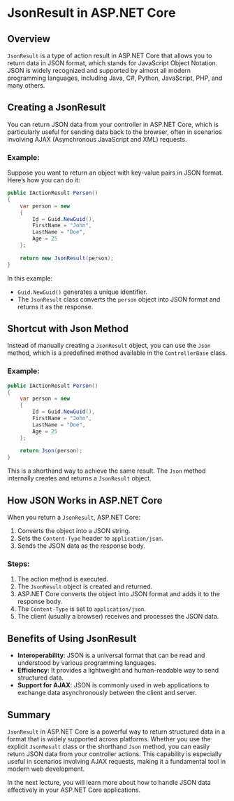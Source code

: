 
# JsonResult in ASP.NET Core

## Overview
`JsonResult` is a type of action result in ASP.NET Core that allows you to return data in JSON format, which stands for JavaScript Object Notation. JSON is widely recognized and supported by almost all modern programming languages, including Java, C#, Python, JavaScript, PHP, and many others.

## Creating a JsonResult
You can return JSON data from your controller in ASP.NET Core, which is particularly useful for sending data back to the browser, often in scenarios involving AJAX (Asynchronous JavaScript and XML) requests.

### Example:
Suppose you want to return an object with key-value pairs in JSON format. Here’s how you can do it:

```csharp
public IActionResult Person()
{
    var person = new
    {
        Id = Guid.NewGuid(),
        FirstName = "John",
        LastName = "Doe",
        Age = 25
    };
    
    return new JsonResult(person);
}
```

In this example:
- `Guid.NewGuid()` generates a unique identifier.
- The `JsonResult` class converts the `person` object into JSON format and returns it as the response.

## Shortcut with Json Method
Instead of manually creating a `JsonResult` object, you can use the `Json` method, which is a predefined method available in the `ControllerBase` class.

### Example:
```csharp
public IActionResult Person()
{
    var person = new
    {
        Id = Guid.NewGuid(),
        FirstName = "John",
        LastName = "Doe",
        Age = 25
    };
    
    return Json(person);
}
```

This is a shorthand way to achieve the same result. The `Json` method internally creates and returns a `JsonResult` object.

## How JSON Works in ASP.NET Core
When you return a `JsonResult`, ASP.NET Core:
1. Converts the object into a JSON string.
2. Sets the `Content-Type` header to `application/json`.
3. Sends the JSON data as the response body.

### Steps:
1. The action method is executed.
2. The `JsonResult` object is created and returned.
3. ASP.NET Core converts the object into JSON format and adds it to the response body.
4. The `Content-Type` is set to `application/json`.
5. The client (usually a browser) receives and processes the JSON data.

## Benefits of Using JsonResult
- **Interoperability**: JSON is a universal format that can be read and understood by various programming languages.
- **Efficiency**: It provides a lightweight and human-readable way to send structured data.
- **Support for AJAX**: JSON is commonly used in web applications to exchange data asynchronously between the client and server.

## Summary
`JsonResult` in ASP.NET Core is a powerful way to return structured data in a format that is widely supported across platforms. Whether you use the explicit `JsonResult` class or the shorthand `Json` method, you can easily return JSON data from your controller actions. This capability is especially useful in scenarios involving AJAX requests, making it a fundamental tool in modern web development.

In the next lecture, you will learn more about how to handle JSON data effectively in your ASP.NET Core applications.
